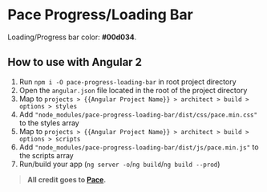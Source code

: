[comment]: # (BEGIN README.md)

# Pace Progress/Loading Bar

Loading/Progress bar color: **#00d034**.

## How to use with Angular 2

1. Run `npm i -O pace-progress-loading-bar` in root project directory
2. Open the `angular.json` file located in the root of the project directory
3. Map to `projects > {{Angular Project Name}} > architect > build > options > styles`
4. Add `"node_modules/pace-progress-loading-bar/dist/css/pace.min.css"` to the styles array
5. Map to `projects > {{Angular Project Name}} > architect > build > options > scripts`
6. Add `"node_modules/pace-progress-loading-bar/dist/js/pace.min.js"` to the scripts array
7. Run/build your app (`ng server -o`/`ng build`/`ng build --prod`)

> **All credit goes to [Pace](https://github.hubspot.com/pace/docs/welcome/).**

[comment]: # "END README.md"
